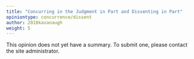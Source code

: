 ```yaml
---
title: "Concurring in the Judgment in Part and Dissenting in Part"
opiniontype: concurrence/dissent
author: 2018kavanaugh
weight: 5
---
```

This opinion does not yet have a summary. To submit one, please contact the site administrator.